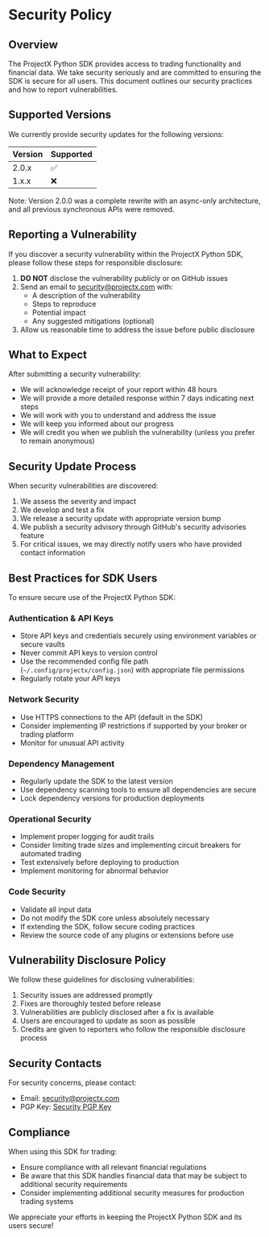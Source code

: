 # Security Policy

## Overview

The ProjectX Python SDK provides access to trading functionality and financial data. We take security seriously and are committed to ensuring the SDK is secure for all users. This document outlines our security practices and how to report vulnerabilities.

## Supported Versions

We currently provide security updates for the following versions:

| Version | Supported          |
| ------- | ------------------ |
| 2.0.x   | :white_check_mark: |
| 1.x.x   | :x:                |

Note: Version 2.0.0 was a complete rewrite with an async-only architecture, and all previous synchronous APIs were removed.

## Reporting a Vulnerability

If you discover a security vulnerability within the ProjectX Python SDK, please follow these steps for responsible disclosure:

1. **DO NOT** disclose the vulnerability publicly or on GitHub issues
2. Send an email to security@projectx.com with:
   - A description of the vulnerability
   - Steps to reproduce
   - Potential impact
   - Any suggested mitigations (optional)
3. Allow us reasonable time to address the issue before public disclosure

## What to Expect

After submitting a security vulnerability:

- We will acknowledge receipt of your report within 48 hours
- We will provide a more detailed response within 7 days indicating next steps
- We will work with you to understand and address the issue
- We will keep you informed about our progress
- We will credit you when we publish the vulnerability (unless you prefer to remain anonymous)

## Security Update Process

When security vulnerabilities are discovered:

1. We assess the severity and impact
2. We develop and test a fix
3. We release a security update with appropriate version bump
4. We publish a security advisory through GitHub's security advisories feature
5. For critical issues, we may directly notify users who have provided contact information

## Best Practices for SDK Users

To ensure secure use of the ProjectX Python SDK:

### Authentication & API Keys

- Store API keys and credentials securely using environment variables or secure vaults
- Never commit API keys to version control
- Use the recommended config file path (`~/.config/projectx/config.json`) with appropriate file permissions
- Regularly rotate your API keys

### Network Security

- Use HTTPS connections to the API (default in the SDK)
- Consider implementing IP restrictions if supported by your broker or trading platform
- Monitor for unusual API activity

### Dependency Management

- Regularly update the SDK to the latest version
- Use dependency scanning tools to ensure all dependencies are secure
- Lock dependency versions for production deployments

### Operational Security

- Implement proper logging for audit trails
- Consider limiting trade sizes and implementing circuit breakers for automated trading
- Test extensively before deploying to production
- Implement monitoring for abnormal behavior

### Code Security

- Validate all input data
- Do not modify the SDK core unless absolutely necessary
- If extending the SDK, follow secure coding practices
- Review the source code of any plugins or extensions before use

## Vulnerability Disclosure Policy

We follow these guidelines for disclosing vulnerabilities:

1. Security issues are addressed promptly
2. Fixes are thoroughly tested before release
3. Vulnerabilities are publicly disclosed after a fix is available
4. Users are encouraged to update as soon as possible
5. Credits are given to reporters who follow the responsible disclosure process

## Security Contacts

For security concerns, please contact:
- Email: security@projectx.com
- PGP Key: [Security PGP Key](https://projectx.com/pgp-key.txt)

## Compliance

When using this SDK for trading:
- Ensure compliance with all relevant financial regulations
- Be aware that this SDK handles financial data that may be subject to additional security requirements
- Consider implementing additional security measures for production trading systems

We appreciate your efforts in keeping the ProjectX Python SDK and its users secure!
